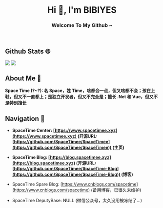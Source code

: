 <h1 align="center">Hi 👋, I'm BIBIYES</h1>
<h3 align="center">Welcome To My Github ~</h3>
</br>

## Github Stats 🌐
<img align="left" src="https://github-readme-stats.vercel.app/api?username=BIBIYES&include_all_commits=true&count_private=true&show_icons=true&icon_color=CE1D2D&text_color=718096&hide_border=true&hide_title=true" />
<img align="center" src="https://github-readme-stats.vercel.app/api/top-langs/?username=BIBIYES&card_width=230&layout=compact&langs_count=10&hide_border=true&hide=Assembly&custom_title=Most%20Used%20Languages%20~" />

## About Me 🤪
**Space Time (?~?): 名 Space，姓 Time，啥都会一点，但又啥都不会；孩在上鞋，但又不一直都上；是独立开发者，但又不完全是；擅长 .Net 和 Vue，但又不是特别擅长**

## Navigation 🧭
* **SpaceTime Center: [https://www.spacetimee.xyz](https://www.spacetimee.xyz) (开源URL: [https://github.com/SpaceTimee/SpaceTimee](https://github.com/SpaceTimee/SpaceTimee)) (主页)**

* **SpaceTime Blog: [https://blog.spacetimee.xyz](https://blog.spacetimee.xyz) (开源URL: [https://github.com/SpaceTimee/SpaceTime-Blog](https://github.com/SpaceTimee/SpaceTime-Blog)) (博客)**

* SpaceTime Spare Blog: [https://www.cnblogs.com/spacetime](https://www.cnblogs.com/spacetime) (备用博客，已很久未维护)

* SpaceTime DeputyBase: NULL (微信公众号，太久没用被冻结了...)

